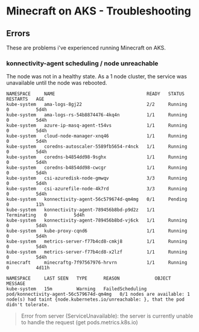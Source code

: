 # Minecraft on AKS - Troubleshooting

## Errors

These are problems i've experienced running Minecraft on AKS.

### konnectivity-agent scheduling / node unreachable

The node was not in a healthy state. As a 1 node cluster, the service was unavailable until the node was rebooted.

```
NAMESPACE     NAME                                  READY   STATUS        RESTARTS   AGE
kube-system   ama-logs-8gj22                        2/2     Running       0          5d4h
kube-system   ama-logs-rs-54b8874476-4kq4n          1/1     Running       0          5d4h
kube-system   azure-ip-masq-agent-t54vs             1/1     Running       0          5d4h
kube-system   cloud-node-manager-xnq46              1/1     Running       0          5d4h
kube-system   coredns-autoscaler-5589fb5654-r4nck   1/1     Running       0          5d4h
kube-system   coredns-b4854dd98-9sghx               1/1     Running       0          5d4h
kube-system   coredns-b4854dd98-cwcgr               1/1     Running       0          5d4h
kube-system   csi-azuredisk-node-gmwqv              3/3     Running       0          5d4h
kube-system   csi-azurefile-node-4k7rd              3/3     Running       0          5d4h
kube-system   konnectivity-agent-56c579674d-qm4mg   0/1     Pending       0          11h
kube-system   konnectivity-agent-789456b8bd-p9d2z   1/1     Terminating   0          5d4h
kube-system   konnectivity-agent-789456b8bd-vj6ck   1/1     Running       0          5d4h
kube-system   kube-proxy-cqnd6                      1/1     Running       0          5d4h
kube-system   metrics-server-f77b4cd8-cmkj8         1/1     Running       0          5d4h
kube-system   metrics-server-f77b4cd8-x2lzf         1/1     Running       0          5d4h
minecraft     minecraftg-7f97567976-hrvrn           1/1     Running       0          4d11h
```

```
NAMESPACE     LAST SEEN   TYPE      REASON             OBJECT                                    MESSAGE
kube-system   15m         Warning   FailedScheduling   pod/konnectivity-agent-56c579674d-qm4mg   0/1 nodes are available: 1 node(s) had taint {node.kubernetes.io/unreachable: }, that the pod didn't tolerate.
```

> Error from server (ServiceUnavailable): the server is currently unable to handle the request (get pods.metrics.k8s.io)
